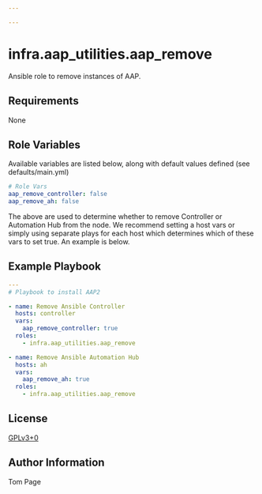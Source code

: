 ```yaml
---

---
```


# infra.aap_utilities.aap_remove

Ansible role to remove instances of AAP.

## Requirements

None

## Role Variables

Available variables are listed below, along with default values defined (see defaults/main.yml)

```yaml
# Role Vars
aap_remove_controller: false
aap_remove_ah: false
```

The above are used to determine whether to remove Controller or Automation Hub from the node.
We recommend setting a host vars or simply using separate plays for each host which determines which of these vars to set true.
An example is below.

## Example Playbook

```yaml
---
# Playbook to install AAP2

- name: Remove Ansible Controller
  hosts: controller
  vars:
    aap_remove_controller: true
  roles:
    - infra.aap_utilities.aap_remove

- name: Remove Ansible Automation Hub
  hosts: ah
  vars:
    aap_remove_ah: true
  roles:
    - infra.aap_utilities.aap_remove
```

## License

[GPLv3+0](https://github.com/redhat-cop/aap_utilities#licensing)

## Author Information

Tom Page
